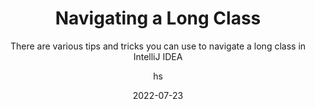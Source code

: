 ---
date: 2022-07-23
title: Navigating a Long Class
technologies: [java]
topics: [settings, vcs]
author: hs
subtitle: There are various tips and tricks you can use to navigate a long class in IntelliJ IDEA
thumbnail: ./thumbnail.png
cardThumbnail: ./card.png
shortVideo:
  poster: ./tip.png
  url: https://youtu.be/H8Z3dm1nBA4
seealso:
  - title: (documentation) Source code navigation
    href: https://www.jetbrains.com/help/idea/navigating-through-the-source-code.html
  - title: (video) Navigation in IntelliJ IDEA
    href: https://youtu.be/1UHsJyCq1SU
leadin: |
  Classes can get long, but in IntelliJ IDEA you can quickly navigate between methods with **⌃⇧⬇** / **⌃⇧⬆** on macOS, or **Alt+Down/Up** Arrow on Windows/Linux. To improve your code readability you can also collapse or expand methods with **⌘-** / **⌘+** on macOS, or **Ctrl+Numpad -** / **Ctrl+Numpad +** on Windows/Linux. 
  
---